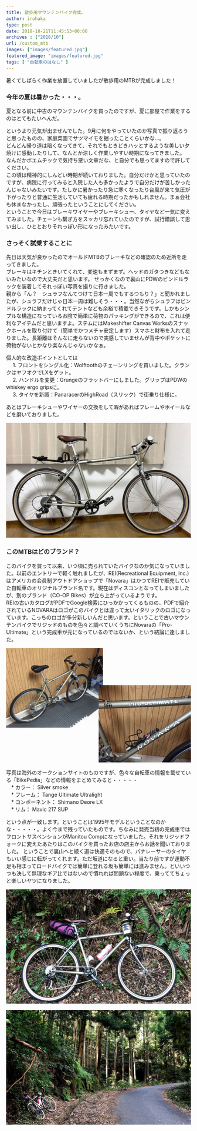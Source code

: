 ```yaml
---
title: 散歩用マウンテンバイク完成。
author: irohaka
type: post
date: 2018-10-21T11:45:53+00:00
archives : ["2018/10"]
url: /custom_mtb
images: ["images/featured.jpg"]
featured_image: "images/featured.jpg"
tags: [ "自転車のはなし" ]
---
```


暑くてしばらく作業を放置していましたが散歩用のMTBが完成しました！
<!--more-->

### 今年の夏は暑かった・・・。
夏となる前に中古のマウンテンバイクを買ったのですが、夏に部屋で作業をするのはとてもたいへんだ。  

というより元気が出ませんでした。9月に何をやっていたのか写真で振り返ろうと思ったものの、家庭菜園でサツマイモを掘ったことくらいかな…。  
どんどん帰り道は暗くなってきて、それでもときどきハッとするような美しい夕焼けに感動したりして、なんとか涼しく作業しやすい時期になってきました。  
なんだかポエムチックで気持ち悪い文章だな、と自分でも思ってますので許してください。  
この頃は精神的にしんどい時期が続いておりました。自分だけかと思っていたのですが、病院に行ってみると入院した人も多かったようで自分だけが苦しかったんじゃないみたいです。たしかに暑かったり急に寒くなったり台風が来て気圧が下がったりと普通に生活していても疲れる時期だったかもしれません。まぁ会社も休まなかったし、頑張ったということにしてください。  
ということで今日はブレーキワイヤーやブレーキシュー、タイヤなど一気に変えてみました。チェーンも繋ぎ方をスッカリ忘れていたのですが、試行錯誤して思い出し、ひととおりそれっぽい形になったみたいです。
  
### さっそく試乗することに
先日は天気が良かったのでオールドMTBのブレーキなどの確認のため近所を走ってきました。  
ブレーキはキチンときいてくれて、変速もまずまず。ヘッドのガタつきなどもないみたいなので大丈夫だと思います。
せっかくなので裏山にPDWのビンドルラックを装着してそれっぽい写真を撮りに行きました。  
親から「ん？　シュラフなんてつけて日本一周でもするつもり？」と聞かれましたが、シュラフだけじゃ日本一周は難しそう・・・。当然ながらシュラフはビンドルラックに納まってくれてテントなども余裕で積載できそうです。しかもシンプルな構造になっているお陰で簡単に荷物のパッキングができるので、これは便利なアイテムだと思いますよ。ステムにはMakeshifter Canvas Worksのスナックホールを取り付けて（簡単でかつメチャ安定します）スマホと財布を入れて走りました。長距離はそんなに走らないので実感していませんが背中やポケットに荷物がないとかなり楽なんじゃないかなぁ。 

個人的な改造ポイントとしては  
　  1. フロントをシングル化：Wolftoothのチェーンリングを買いました。クランクはヤフオクでLXをゲット。  
　  2. ハンドルを変更：Grungeのフラットバーにしました。グリップはPDWのwhiskey ergo gripsに。  
　  3. タイヤを新調：PanaracerのHighRoad（スリック）で街乗り仕様に。  

あとはブレーキシューやワイヤーの交換をして暇があればフレームやホイールなどを磨いておりました。  

![いいかんじになったぞ。](images/201810oldMTB01.jpg)


### このMTBはどのブランド？
このバイクを買って以来、いつ頃に売られていたバイクなのか気になっていました。以前のエントリーで軽く触れましたが、REI(Recreational Equipment, Inc.)はアメリカの会員制アウトドアショップで「Novara」はかつてREIで販売していた自転車のオリジナルブランド名です。現在はディスコンとなってしまいましたが、別のブランド（CO-OP Bikes）が立ち上がっているようです。  
REIの古いカタログがPDFでGoogle検索にひっかかってくるものの、PDFで紹介されているNOVARAはロゴがこのバイクとは違って太いイタリックのロゴになっています。こっちのロゴが多分新しいんだと思います。ということで古いマウンテンバイクでリジッドのものを色々と調べていくうちにNovaraの「Pro-Ultimate」という完成車が元になっているのではないか、という結論に達しました。

![NOVARA Pro Ultimate](images/201810oldMTB02-Novara_Pro_Ultimate.jpg)

写真は海外のオークションサイトのものですが、色々な自転車の情報を載せている「BikePedia」などの情報をまとめてみると・・・・・  
　* カラー： Silver smoke  
　* フレーム： Tange Ultimate Ultralight  
　* コンポーネント： Shimano Deore LX  
　* リム： Mavic 217 SUP  


という点が一致します。ということは1995年モデルということなのかな・・・・・。よく今まで残っていたものです。ちなみに発売当初の完成車ではフロントサスペンションがManitou Compになっていました。それをリジッドフォークに変えたあたりはこのバイクを買ったお店の店主からお話を聞いておりました。
ということで裏山へと続く道は快適そのもので、パナレーサーのタイヤもいい感じに転がってくれます。ただ坂道になると重い。当たり前ですが運動不足も相まってロードバイクでは簡単に登れる坂も簡単には進みません。といいつつも決して無理なギア比ではないので慣れれば問題ない程度で、乗っててちょっと楽しいヤツになりました。

![慣れたらもう少し遠くへ行ってみたい](images/201810oldMTB03.jpg)


![自転車乗るだけで楽しい。](images/201810oldMTB04.jpg)

